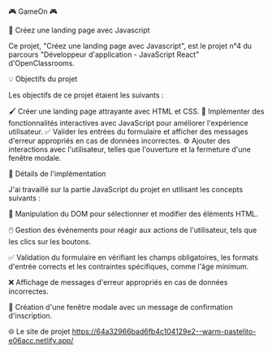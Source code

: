 🎮 GameOn 🎮

🚀 Créez une landing page avec Javascript

Ce projet, "Créez une landing page avec Javascript", est le projet n°4 du parcours "Développeur d'application - JavaScript React" d'OpenClassrooms.

💡 Objectifs du projet

Les objectifs de ce projet étaient les suivants :

🖌️ Créer une landing page attrayante avec HTML et CSS.
🎯 Implémenter des fonctionnalités interactives avec JavaScript pour améliorer l'expérience utilisateur.
✅ Valider les entrées du formulaire et afficher des messages d'erreur appropriés en cas de données incorrectes.
⚙️ Ajouter des interactions avec l'utilisateur, telles que l'ouverture et la fermeture d'une fenêtre modale.

🔧 Détails de l'implémentation

J'ai travaillé sur la partie JavaScript du projet en utilisant les concepts suivants :

🔧 Manipulation du DOM pour sélectionner et modifier des éléments HTML.

🖱️ Gestion des événements pour réagir aux actions de l'utilisateur, tels que les clics sur les boutons.

✅ Validation du formulaire en vérifiant les champs obligatoires, les formats d'entrée corrects et les contraintes spécifiques, comme l'âge minimum.

❌ Affichage de messages d'erreur appropriés en cas de données incorrectes.

📜 Création d'une fenêtre modale avec un message de confirmation d'inscription.

 

🌐 Le site de projet  https://64a32966bad6fb4c104129e2--warm-pastelito-e06acc.netlify.app/
